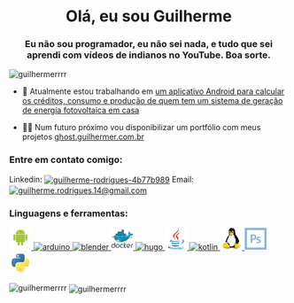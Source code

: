 <h1 align="center">Olá, eu sou Guilherme</h1>
<h3 align="center">Eu não sou programador, eu não sei nada, e tudo que sei aprendi com vídeos de indianos no YouTube. Boa sorte.</h3>

<p align="left"> <img src="https://komarev.com/ghpvc/?username=guilhermerrrr&label=Profile%20views&color=0e75b6&style=plastic" alt="guilhermerrrr" /> </p>

- 🔭 Atualmente estou trabalhando em [um aplicativo Android para calcular os créditos, consumo e produção de quem tem um sistema de geração de energia fotovoltaica em casa](https://github.com/Guilhermerrrr/Calculadora-Creditos-Energia-Solar)

- 👨‍💻 Num futuro próximo vou disponibilizar um portfólio com meus projetos [ghost.guilhermer.com.br](ghost.guilhermer.com.br)

<h3 align="left">Entre em contato comigo:</h3>
<p align="left">
Linkedin: <a href="https://linkedin.com/in/guilherme-rodrigues-4b77b989" target="blank"><img align="center" src="https://raw.githubusercontent.com/rahuldkjain/github-profile-readme-generator/master/src/images/icons/Social/linked-in-alt.svg" alt="guilherme-rodrigues-4b77b989" height="30" width="40" /></a>
Email: <a href="mailto:guilherme.rodrigues.14@gmail.com" target="blank"><img align="center" src="https://raw.githubusercontent.com/rahuldkjain/github-profile-readme-generator/master/src/images/icons/Social/rss.svg"  alt="guilherme.rodrigues.14@gmail.com" height="30" width="40" /></a>
</p>

<h3 align="left">Linguagens e ferramentas:</h3>
<p align="left"> <a href="https://developer.android.com" target="_blank" rel="noreferrer"> <img src="https://raw.githubusercontent.com/devicons/devicon/master/icons/android/android-original-wordmark.svg" alt="android" width="40" height="40"/> </a> <a href="https://www.arduino.cc/" target="_blank" rel="noreferrer"> <img src="https://cdn.worldvectorlogo.com/logos/arduino-1.svg" alt="arduino" width="40" height="40"/> </a> <a href="https://www.blender.org/" target="_blank" rel="noreferrer"> <img src="https://download.blender.org/branding/community/blender_community_badge_white.svg" alt="blender" width="40" height="40"/> </a> <a href="https://www.docker.com/" target="_blank" rel="noreferrer"> <img src="https://raw.githubusercontent.com/devicons/devicon/master/icons/docker/docker-original-wordmark.svg" alt="docker" width="40" height="40"/> </a> <a href="https://gohugo.io/" target="_blank" rel="noreferrer"> <img src="https://api.iconify.design/logos-hugo.svg" alt="hugo" width="40" height="40"/> </a> <a href="https://www.java.com" target="_blank" rel="noreferrer"> <img src="https://raw.githubusercontent.com/devicons/devicon/master/icons/java/java-original.svg" alt="java" width="40" height="40"/> </a> <a href="https://kotlinlang.org" target="_blank" rel="noreferrer"> <img src="https://www.vectorlogo.zone/logos/kotlinlang/kotlinlang-icon.svg" alt="kotlin" width="40" height="40"/> </a> <a href="https://www.linux.org/" target="_blank" rel="noreferrer"> <img src="https://raw.githubusercontent.com/devicons/devicon/master/icons/linux/linux-original.svg" alt="linux" width="40" height="40"/> </a> <a href="https://www.photoshop.com/en" target="_blank" rel="noreferrer"> <img src="https://raw.githubusercontent.com/devicons/devicon/master/icons/photoshop/photoshop-line.svg" alt="photoshop" width="40" height="40"/> </a> <a href="https://www.python.org" target="_blank" rel="noreferrer"> <img src="https://raw.githubusercontent.com/devicons/devicon/master/icons/python/python-original.svg" alt="python" width="40" height="40"/> </a> </p>

<p><img align="left" src="https://github-readme-stats.vercel.app/api/top-langs?username=guilhermerrrr&show_icons=true&theme=dark&locale=en&layout=compact" alt="guilhermerrrr" /></p>

<p>&nbsp;<img align="center" src="https://github-readme-stats.vercel.app/api?username=guilhermerrrr&show_icons=true&theme=dark&locale=en" alt="guilhermerrrr" /></p>
